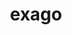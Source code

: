 ---
title: "exago"
layout: cache
categories: [package, develop-2025-05-04]
meta: {"compilers": ["gcc@11.4.0"], "num_specs": 1, "num_specs_by_stack": {"e4s": 1, "root": 1}, "oss": ["ubuntu22.04"], "platforms": ["linux"], "stacks": ["e4s", "root"], "targets": ["x86_64_v3"], "versions": ["1.6.0"]}
spec_details: [{"compiler": "gcc@11.4.0", "hash": "rvg2xisq3zqapo5klyyhedlrc6ecrs45", "os": "ubuntu22.04", "platform": "linux", "size": "-", "stacks": ["e4s", "root"], "target": "x86_64_v3", "variants": ["build_system=cmake", "build_type=Release", "+cuda", "cuda_arch:=80", "generator=make", "+hiop", "~ipo", "~ipopt", "+logging", "+mpi", "patches:=7f74f3c", "+python", "+raja", "~rocm"], "versions": ["1.6.0"]}]
---